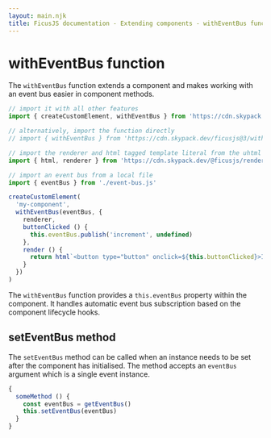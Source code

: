 ```yaml
---
layout: main.njk
title: FicusJS documentation - Extending components - withEventBus function
---
```

# withEventBus function

The `withEventBus` function extends a component and makes working with an event bus easier in component methods.

```js
// import it with all other features
import { createCustomElement, withEventBus } from 'https://cdn.skypack.dev/ficusjs@3'

// alternatively, import the function directly
// import { withEventBus } from 'https://cdn.skypack.dev/ficusjs@3/with-event-bus'

// import the renderer and html tagged template literal from the uhtml renderer
import { html, renderer } from 'https://cdn.skypack.dev/@ficusjs/renderers@3/uhtml'

// import an event bus from a local file
import { eventBus } from './event-bus.js'

createCustomElement(
  'my-component',
  withEventBus(eventBus, {
    renderer,
    buttonClicked () {
      this.eventBus.publish('increment', undefined)
    },
    render () {
      return html`<button type="button" onclick=${this.buttonClicked}>Increment</button>`
    }
  })
)
```

The `withEventBus` function provides a `this.eventBus` property within the component.
It handles automatic event bus subscription based on the component lifecycle hooks.

## setEventBus method

The `setEventBus` method can be called when an instance needs to be set after the component has initialised.
The method accepts an `eventBus` argument which is a single event instance.

```js
{
  someMethod () {
    const eventBus = getEventBus()
    this.setEventBus(eventBus)
  }
}
```

